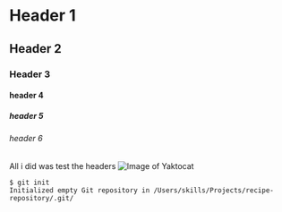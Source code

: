 # Header 1
## Header 2
### Header 3
#### header 4
##### header 5 
###### header 6 
All i did was test the headers 
![Image of Yaktocat](https://octodex.github.com/images/yaktocat.png)
```
$ git init
Initialized empty Git repository in /Users/skills/Projects/recipe-repository/.git/
```
